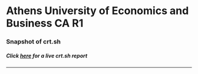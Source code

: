 # Athens University of Economics and Business CA R1
### Snapshot of crt.sh
##### Click [here](https://crt.sh/?q=CC706DEB6BC22AA1EA25DEBB8819538BEE4A179A2F487F94E009BD41DD04A9F9) for a live crt.sh report

---
